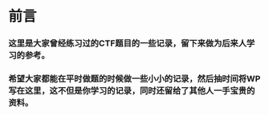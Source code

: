 # 前言  

### 这里是大家曾经练习过的CTF题目的一些记录，留下来做为后来人学习的参考。  
### 希望大家都能在平时做题的时候做一些小小的记录，然后抽时间将WP写在这里，这不但是你学习的记录，同时还留给了其他人一手宝贵的资料。
